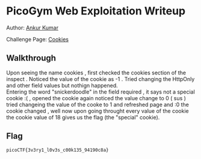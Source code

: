 # PicoGym Web Exploitation Writeup


Author: [Ankur Kumar](https://github.com/awsoankur) 

Challenge Page: [Cookies](http://mercury.picoctf.net:21485/)

## Walkthrough
Upon seeing the name cookies , first checked the cookies section of the inspect . Noticed the value of the cookie as -1 .
Tried changing the HttpOnly and other field values but nothign happened.  
Entering the word "snickerdoodle" in the field required , it says not a special cookie :( ,
opened the cookie again noticed the value change to 0 ( sus )
tried changeing the value of the cooke to 1 and refreshed page and :0 the cookie changed ,
well now upon going throught every value of the cookie the cookie value of 18 gives us the flag (the "special" cookie).


## Flag
`picoCTF{3v3ry1_l0v3s_c00k135_94190c8a}`


